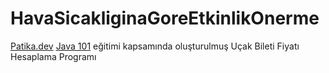 # HavaSicakliginaGoreEtkinlikOnerme
[Patika.dev](https://wwwpatika.dev) [Java 101](https://app.patika.dev/courses/java101) eğitimi kapsamında oluşturulmuş  Uçak Bileti Fiyatı Hesaplama Programı
